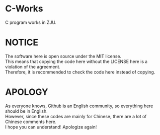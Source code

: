 # C-Works
C program works in ZJU.

# NOTICE
The software here is open source under the MIT license.\
This means that copying the code here without the LICENSE here is a violation of the agreement.\
Therefore, it is recommended to check the code here instead of copying.

# APOLOGY
As everyone knows, Github is an English community, so everything here should be in English.\
However, since these codes are mainly for Chinese, there are a lot of Chinese comments here.\
I hope you can understand! Apologize again!
